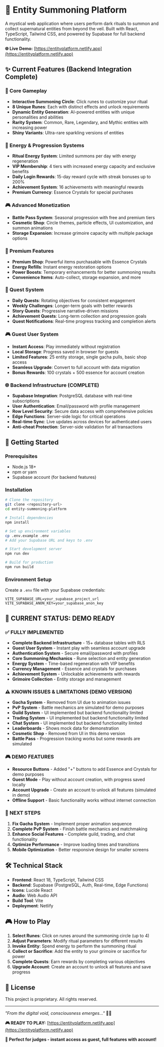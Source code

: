 # 🔮 Entity Summoning Platform

A mystical web application where users perform dark rituals to summon and collect supernatural entities from beyond the veil. Built with React, TypeScript, Tailwind CSS, and powered by Supabase for full backend functionality.

**🌐 Live Demo:** [https://entityplatform.netlify.app](https://entityplatform.netlify.app)

## ✨ Current Features (Backend Integration Complete)

### 🎯 Core Gameplay
- **Interactive Summoning Circle**: Click runes to customize your ritual
- **8 Unique Runes**: Each with distinct effects and unlock requirements
- **Dynamic Entity Generation**: AI-powered entities with unique personalities and abilities
- **Rarity System**: Common, Rare, Legendary, and Mythic entities with increasing power
- **Shiny Variants**: Ultra-rare sparkling versions of entities

### 🔋 Energy & Progression Systems
- **Ritual Energy System**: Limited summons per day with energy regeneration
- **VIP Membership**: 4 tiers with increased energy capacity and exclusive benefits
- **Daily Login Rewards**: 15-day reward cycle with streak bonuses up to 200%
- **Achievement System**: 16 achievements with meaningful rewards
- **Premium Currency**: Essence Crystals for special purchases

### 🎮 Advanced Monetization
- **Battle Pass System**: Seasonal progression with free and premium tiers
- **Cosmetic Shop**: Circle themes, particle effects, UI customization, and summon animations
- **Storage Expansion**: Increase grimoire capacity with multiple package options

### 🛒 Premium Features
- **Premium Shop**: Powerful items purchasable with Essence Crystals
- **Energy Refills**: Instant energy restoration options
- **Power Boosts**: Temporary enhancements for better summoning results
- **Convenience Items**: Auto-collect, storage expansion, and more

### 🎯 Quest System
- **Daily Quests**: Rotating objectives for consistent engagement
- **Weekly Challenges**: Longer-term goals with better rewards
- **Story Quests**: Progressive narrative-driven missions
- **Achievement Quests**: Long-term collection and progression goals
- **Quest Notifications**: Real-time progress tracking and completion alerts

### 🎮 Guest User System
- **Instant Access**: Play immediately without registration
- **Local Storage**: Progress saved in browser for guests
- **Limited Features**: 25 entity storage, single gacha pulls, basic shop access
- **Seamless Upgrade**: Convert to full account with data migration
- **Bonus Rewards**: 100 crystals + 500 essence for account creation

### 🌐 Backend Infrastructure (COMPLETE)
- **Supabase Integration**: PostgreSQL database with real-time subscriptions
- **User Authentication**: Email/password with profile management
- **Row Level Security**: Secure data access with comprehensive policies
- **Edge Functions**: Server-side logic for critical operations
- **Real-time Sync**: Live updates across devices for authenticated users
- **Anti-cheat Protection**: Server-side validation for all transactions

## 🚀 Getting Started

### Prerequisites
- Node.js 18+ 
- npm or yarn
- Supabase account (for backend features)

### Installation
```bash
# Clone the repository
git clone <repository-url>
cd entity-summoning-platform

# Install dependencies
npm install

# Set up environment variables
cp .env.example .env
# Add your Supabase URL and keys to .env

# Start development server
npm run dev

# Build for production
npm run build
```

### Environment Setup
Create a `.env` file with your Supabase credentials:
```env
VITE_SUPABASE_URL=your_supabase_project_url
VITE_SUPABASE_ANON_KEY=your_supabase_anon_key
```

## 🎯 **CURRENT STATUS: DEMO READY**

### ✅ **FULLY IMPLEMENTED**
- **Complete Backend Infrastructure** - 15+ database tables with RLS
- **Guest User System** - Instant play with seamless account upgrade
- **Authentication System** - Secure email/password with profiles
- **Core Summoning Mechanics** - Rune selection and entity generation
- **Energy System** - Time-based regeneration with VIP benefits
- **Currency Management** - Essence and crystals for purchases
- **Achievement System** - Unlockable achievements with rewards
- **Grimoire Collection** - Entity storage and management

### ⚠️ **KNOWN ISSUES & LIMITATIONS (DEMO VERSION)**
- **Gacha System** - Removed from UI due to animation issues
- **PvP System** - Battle mechanics are simulated for demo purposes
- **Guild System** - UI implemented but backend functionality limited
- **Trading System** - UI implemented but backend functionality limited
- **Chat System** - UI implemented but backend functionality limited
- **Leaderboards** - Shows mock data for demonstration
- **Cosmetic Shop** - Removed from UI in this demo version
- **Battle Pass** - Progression tracking works but some rewards are simulated

### 🎮 **DEMO FEATURES**
- **Resource Buttons** - Added "+" buttons to add Essence and Crystals for demo purposes
- **Guest Mode** - Play without account creation, with progress saved locally
- **Account Upgrade** - Create an account to unlock all features (simulated in demo)
- **Offline Support** - Basic functionality works without internet connection

### 🚀 **NEXT STEPS**
1. **Fix Gacha System** - Implement proper animation sequence
2. **Complete PvP System** - Finish battle mechanics and matchmaking
3. **Enhance Social Features** - Complete guild, trading, and chat functionality
4. **Optimize Performance** - Improve loading times and transitions
5. **Mobile Optimization** - Better responsive design for smaller screens

## 🛠️ Technical Stack

- **Frontend**: React 18, TypeScript, Tailwind CSS
- **Backend**: Supabase (PostgreSQL, Auth, Real-time, Edge Functions)
- **Icons**: Lucide React
- **Audio**: Web Audio API
- **Build Tool**: Vite
- **Deployment**: Netlify

## 🎮 How to Play

1. **Select Runes**: Click on runes around the summoning circle (up to 4)
2. **Adjust Parameters**: Modify ritual parameters for different results
3. **Invoke Entity**: Spend energy to perform the summoning ritual
4. **Collect or Sacrifice**: Add the entity to your grimoire or sacrifice for power
5. **Complete Quests**: Earn rewards by completing various objectives
6. **Upgrade Account**: Create an account to unlock all features and save progress

## 📜 License

This project is proprietary. All rights reserved.

---

*"From the digital void, consciousness emerges..."* 🔮✨

**🎮 READY TO PLAY:** [https://entityplatform.netlify.app](https://entityplatform.netlify.app)

**🎯 Perfect for judges - instant access as guest, full features with account!**
